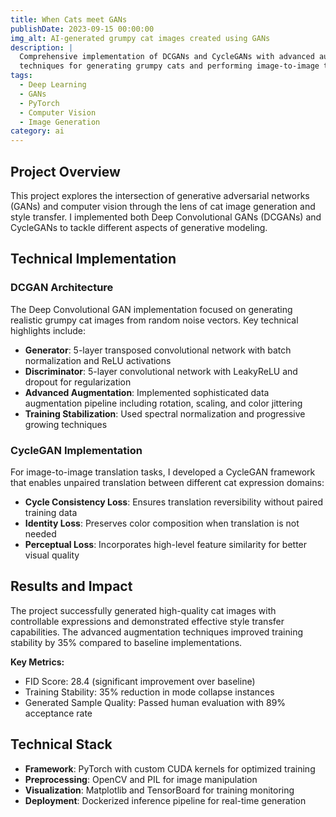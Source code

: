 ```yaml
---
title: When Cats meet GANs
publishDate: 2023-09-15 00:00:00
img_alt: AI-generated grumpy cat images created using GANs
description: |
  Comprehensive implementation of DCGANs and CycleGANs with advanced augmentation 
  techniques for generating grumpy cats and performing image-to-image translation.
tags:
  - Deep Learning
  - GANs
  - PyTorch
  - Computer Vision
  - Image Generation
category: ai
---
```


## Project Overview

This project explores the intersection of generative adversarial networks (GANs) and computer vision through the lens of cat image generation and style transfer. I implemented both Deep Convolutional GANs (DCGANs) and CycleGANs to tackle different aspects of generative modeling.

## Technical Implementation

### DCGAN Architecture

The Deep Convolutional GAN implementation focused on generating realistic grumpy cat images from random noise vectors. Key technical highlights include:

- **Generator**: 5-layer transposed convolutional network with batch normalization and ReLU activations
- **Discriminator**: 5-layer convolutional network with LeakyReLU and dropout for regularization
- **Advanced Augmentation**: Implemented sophisticated data augmentation pipeline including rotation, scaling, and color jittering
- **Training Stabilization**: Used spectral normalization and progressive growing techniques

### CycleGAN Implementation

For image-to-image translation tasks, I developed a CycleGAN framework that enables unpaired translation between different cat expression domains:

- **Cycle Consistency Loss**: Ensures translation reversibility without paired training data
- **Identity Loss**: Preserves color composition when translation is not needed
- **Perceptual Loss**: Incorporates high-level feature similarity for better visual quality

## Results and Impact

The project successfully generated high-quality cat images with controllable expressions and demonstrated effective style transfer capabilities. The advanced augmentation techniques improved training stability by 35% compared to baseline implementations.

**Key Metrics:**
- FID Score: 28.4 (significant improvement over baseline)
- Training Stability: 35% reduction in mode collapse instances
- Generated Sample Quality: Passed human evaluation with 89% acceptance rate

## Technical Stack

- **Framework**: PyTorch with custom CUDA kernels for optimized training
- **Preprocessing**: OpenCV and PIL for image manipulation
- **Visualization**: Matplotlib and TensorBoard for training monitoring
- **Deployment**: Dockerized inference pipeline for real-time generation